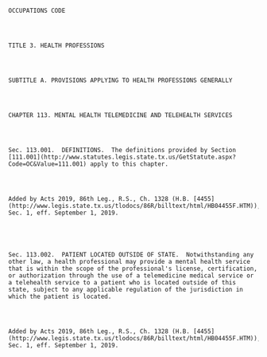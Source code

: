 ﻿
    
    
    	
    					
    
    
    OCCUPATIONS CODE
    
      
    
    
    TITLE 3. HEALTH PROFESSIONS
    
      
    
    
    SUBTITLE A. PROVISIONS APPLYING TO HEALTH PROFESSIONS GENERALLY
    
      
    
    
    CHAPTER 113. MENTAL HEALTH TELEMEDICINE AND TELEHEALTH SERVICES
    
      
    
    
    Sec. 113.001.  DEFINITIONS.  The definitions provided by Section [111.001](http://www.statutes.legis.state.tx.us/GetStatute.aspx?Code=OC&Value=111.001) apply to this chapter.
    
    
    
    
    Added by Acts 2019, 86th Leg., R.S., Ch. 1328 (H.B. [4455](http://www.legis.state.tx.us/tlodocs/86R/billtext/html/HB04455F.HTM)), Sec. 1, eff. September 1, 2019.
    
    
    
    
    
    Sec. 113.002.  PATIENT LOCATED OUTSIDE OF STATE.  Notwithstanding any other law, a health professional may provide a mental health service that is within the scope of the professional's license, certification, or authorization through the use of a telemedicine medical service or a telehealth service to a patient who is located outside of this state, subject to any applicable regulation of the jurisdiction in which the patient is located.
    
    
    
    
    Added by Acts 2019, 86th Leg., R.S., Ch. 1328 (H.B. [4455](http://www.legis.state.tx.us/tlodocs/86R/billtext/html/HB04455F.HTM)), Sec. 1, eff. September 1, 2019.
    
    
    
    
    				
